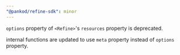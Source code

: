 ```yaml
---
"@pankod/refine-sdk": minor
---
```


`options` property of `<Refine>`'s `resources` property is deprecated.

internal functions are updated to use `meta` property instead of `options` property.
